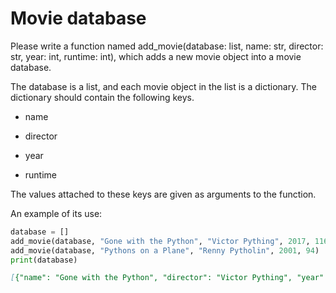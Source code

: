 
# Movie database

Please write a function named add_movie(database: list, name: str, director: str, year: int, runtime: int), which adds a new movie object into a movie database.

The database is a list, and each movie object in the list is a dictionary. The dictionary should contain the following keys.

- name

- director

- year

- runtime

The values attached to these keys are given as arguments to the function.

An example of its use:

```python
database = []
add_movie(database, "Gone with the Python", "Victor Pything", 2017, 116)
add_movie(database, "Pythons on a Plane", "Renny Pytholin", 2001, 94)
print(database)
```

```markdown
[{"name": "Gone with the Python", "director": "Victor Pything", "year": 2017, "runtime": 116}, {"name": "Pythons on a Plane", "director": "Renny Pytholin", "year": 2001, "runtime": 94}]
```
